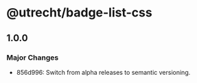 # @utrecht/badge-list-css

## 1.0.0

### Major Changes

- 856d996: Switch from alpha releases to semantic versioning.
